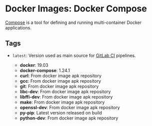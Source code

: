# Docker Images: Docker Compose

[Compose](https://docs.docker.com/compose/) is a tool for defining and running multi-container Docker applications.

## Tags

- `latest`: Version used as main source for [GitLab CI](https://docs.gitlab.com/ee/ci/) pipelines.

  - **docker**: 19.03
  - **docker-compose**: 1.24.1
  - **curl**: From docker image apk repository
  - **gcc**: From docker image apk repository
  - **git**: From docker image apk repository
  - **libc-dev**: From docker image apk repository
  - **libffi-dev**: From docker image apk repository
  - **make**: From docker image apk repository
  - **openssl-dev**: From docker image apk repository
  - **py-pip**: Latest version released on build
  - **python-dev**: From docker image apk repository
